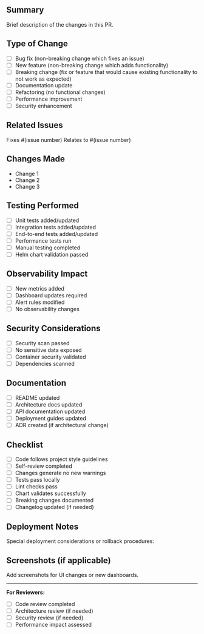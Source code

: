 ## Summary
Brief description of the changes in this PR.

## Type of Change
- [ ] Bug fix (non-breaking change which fixes an issue)
- [ ] New feature (non-breaking change which adds functionality)  
- [ ] Breaking change (fix or feature that would cause existing functionality to not work as expected)
- [ ] Documentation update
- [ ] Refactoring (no functional changes)
- [ ] Performance improvement
- [ ] Security enhancement

## Related Issues
Fixes #(issue number)
Relates to #(issue number)

## Changes Made
- Change 1
- Change 2
- Change 3

## Testing Performed
- [ ] Unit tests added/updated
- [ ] Integration tests added/updated
- [ ] End-to-end tests added/updated
- [ ] Performance tests run
- [ ] Manual testing completed
- [ ] Helm chart validation passed

## Observability Impact
- [ ] New metrics added
- [ ] Dashboard updates required
- [ ] Alert rules modified
- [ ] No observability changes

## Security Considerations
- [ ] Security scan passed
- [ ] No sensitive data exposed
- [ ] Container security validated
- [ ] Dependencies scanned

## Documentation
- [ ] README updated
- [ ] Architecture docs updated
- [ ] API documentation updated
- [ ] Deployment guides updated
- [ ] ADR created (if architectural change)

## Checklist
- [ ] Code follows project style guidelines
- [ ] Self-review completed
- [ ] Changes generate no new warnings
- [ ] Tests pass locally
- [ ] Lint checks pass
- [ ] Chart validates successfully
- [ ] Breaking changes documented
- [ ] Changelog updated (if needed)

## Deployment Notes
Special deployment considerations or rollback procedures:

## Screenshots (if applicable)
Add screenshots for UI changes or new dashboards.

---

**For Reviewers:**
- [ ] Code review completed
- [ ] Architecture review (if needed)
- [ ] Security review (if needed)
- [ ] Performance impact assessed